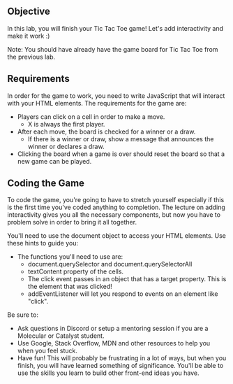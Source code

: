 ## Objective
In this lab, you will finish your Tic Tac Toe game! Let's add interactivity and make it work :)

Note: You should have already have the game board for Tic Tac Toe from the previous lab.

## Requirements
In order for the game to work, you need to write JavaScript that will interact with your HTML elements. The requirements for the game are:

- Players can click on a cell in order to make a move.
    - X is always the first player.
- After each move, the board is checked for a winner or a draw.
    - If there is a winner or draw, show a message that announces the winner or declares a draw.
- Clicking the board when a game is over should reset the board so that a new game can be played.
## Coding the Game
To code the game, you're going to have to stretch yourself especially if this is the first time you've coded anything to completion. The lecture on adding interactivity gives you all the necessary components, but now you have to problem solve in order to bring it all together.

You'll need to use the document object to access your HTML elements. Use these hints to guide you:

- The functions you'll need to use are:
    - document.querySelector and document.querySelectorAll
    - textContent property of the cells.
    - The click event passes in an object that has a target property. This is the element that was clicked!
    - addEventListener will let you respond to events on an element like "click".

Be sure to:

- Ask questions in Discord or setup a mentoring session if you are a Molecular or Catalyst student.
- Use Google, Stack Overflow, MDN and other resources to help you when you feel stuck.
- Have fun! This will probably be frustrating in a lot of ways, but when you finish, you will have learned something of significance. You'll be able to use the skills you learn to build other front-end ideas you have.
